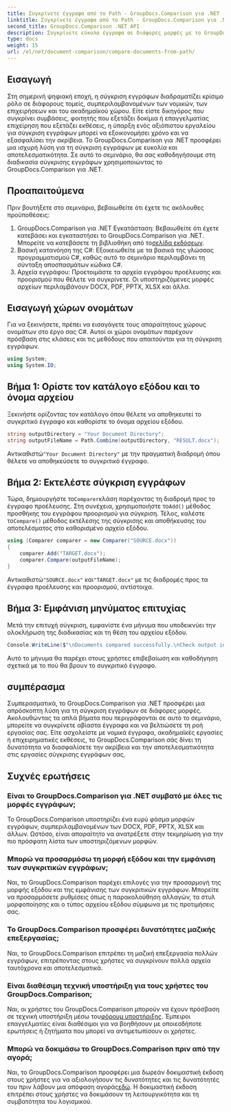 ```yaml
---
title: Συγκρίνετε έγγραφα από το Path - GroupDocs.Comparison για .NET
linktitle: Συγκρίνετε έγγραφα από το Path - GroupDocs.Comparison για .NET
second_title: GroupDocs.Comparison .NET API
description: Συγκρίνετε εύκολα έγγραφα σε διάφορες μορφές με το GroupDocs.Comparison για .NET. Εξοικονομήστε χρόνο και εξασφαλίστε ακρίβεια σε νομικές, ακαδημαϊκές και επιχειρηματικές εργασίες.
type: docs
weight: 15
url: /el/net/document-comparison/compare-documents-from-path/
---
```

## Εισαγωγή
Στη σημερινή ψηφιακή εποχή, η σύγκριση εγγράφων διαδραματίζει κρίσιμο ρόλο σε διάφορους τομείς, συμπεριλαμβανομένων των νομικών, των επιχειρήσεων και του ακαδημαϊκού χώρου. Είτε είστε δικηγόρος που συγκρίνει συμβάσεις, φοιτητής που εξετάζει δοκίμια ή επαγγελματίας επιχείρηση που εξετάζει εκθέσεις, η ύπαρξη ενός αξιόπιστου εργαλείου για σύγκριση εγγράφων μπορεί να εξοικονομήσει χρόνο και να εξασφαλίσει την ακρίβεια. Το GroupDocs.Comparison για .NET προσφέρει μια ισχυρή λύση για τη σύγκριση εγγράφων με ευκολία και αποτελεσματικότητα. Σε αυτό το σεμινάριο, θα σας καθοδηγήσουμε στη διαδικασία σύγκρισης εγγράφων χρησιμοποιώντας το GroupDocs.Comparison για .NET.
## Προαπαιτούμενα
Πριν βουτήξετε στο σεμινάριο, βεβαιωθείτε ότι έχετε τις ακόλουθες προϋποθέσεις:
1. GroupDocs.Comparison για .NET Εγκατάσταση: Βεβαιωθείτε ότι έχετε κατεβάσει και εγκαταστήσει το GroupDocs.Comparison για .NET. Μπορείτε να κατεβάσετε τη βιβλιοθήκη από το[σελίδα εκδόσεων](https://releases.groupdocs.com/comparison/net/).
2. Βασική κατανόηση της C#: Εξοικειωθείτε με τα βασικά της γλώσσας προγραμματισμού C#, καθώς αυτό το σεμινάριο περιλαμβάνει τη σύνταξη αποσπασμάτων κώδικα C#.
3. Αρχεία εγγράφου: Προετοιμάστε τα αρχεία εγγράφου προέλευσης και προορισμού που θέλετε να συγκρίνετε. Οι υποστηριζόμενες μορφές αρχείων περιλαμβάνουν DOCX, PDF, PPTX, XLSX και άλλα.

## Εισαγωγή χώρων ονομάτων
Για να ξεκινήσετε, πρέπει να εισαγάγετε τους απαραίτητους χώρους ονομάτων στο έργο σας C#. Αυτοί οι χώροι ονομάτων παρέχουν πρόσβαση στις κλάσεις και τις μεθόδους που απαιτούνται για τη σύγκριση εγγράφων.
```csharp
using System;
using System.IO;
```
## Βήμα 1: Ορίστε τον κατάλογο εξόδου και το όνομα αρχείου
Ξεκινήστε ορίζοντας τον κατάλογο όπου θέλετε να αποθηκευτεί το συγκριτικό έγγραφο και καθορίστε το όνομα αρχείου εξόδου.
```csharp
string outputDirectory = "Your Document Directory";
string outputFileName = Path.Combine(outputDirectory, "RESULT.docx");
```
 Αντικαθιστώ`"Your Document Directory"` με την πραγματική διαδρομή όπου θέλετε να αποθηκεύσετε το συγκριτικό έγγραφο.
## Βήμα 2: Εκτελέστε σύγκριση εγγράφων
 Τώρα, δημιουργήστε το`Comparer`κλάση παρέχοντας τη διαδρομή προς το έγγραφο προέλευσης. Στη συνέχεια, χρησιμοποιήστε το`Add()` μέθοδος προσθήκης του εγγράφου προορισμού για σύγκριση. Τέλος, καλέστε το`Compare()` μέθοδος εκτέλεσης της σύγκρισης και αποθήκευσης του αποτελέσματος στο καθορισμένο αρχείο εξόδου.
```csharp
using (Comparer comparer = new Comparer("SOURCE.docx"))
{
    comparer.Add("TARGET.docx");
    comparer.Compare(outputFileName);
}
```
 Αντικαθιστώ`"SOURCE.docx"` και`"TARGET.docx"` με τις διαδρομές προς τα έγγραφα προέλευσης και προορισμού, αντίστοιχα.
## Βήμα 3: Εμφάνιση μηνύματος επιτυχίας
Μετά την επιτυχή σύγκριση, εμφανίστε ένα μήνυμα που υποδεικνύει την ολοκλήρωση της διαδικασίας και τη θέση του αρχείου εξόδου.
```csharp
Console.WriteLine($"\nDocuments compared successfully.\nCheck output in {outputDirectory}.");
```
Αυτό το μήνυμα θα παρέχει στους χρήστες επιβεβαίωση και καθοδήγηση σχετικά με το πού θα βρουν το συγκριτικό έγγραφο.

## συμπέρασμα
Συμπερασματικά, το GroupDocs.Comparison για .NET προσφέρει μια απρόσκοπτη λύση για τη σύγκριση εγγράφων σε διάφορες μορφές. Ακολουθώντας τα απλά βήματα που περιγράφονται σε αυτό το σεμινάριο, μπορείτε να συγκρίνετε αβίαστα έγγραφα και να βελτιώσετε τη ροή εργασίας σας. Είτε ασχολείστε με νομικά έγγραφα, ακαδημαϊκές εργασίες ή επιχειρηματικές εκθέσεις, το GroupDocs.Comparison σάς δίνει τη δυνατότητα να διασφαλίσετε την ακρίβεια και την αποτελεσματικότητα στις εργασίες σύγκρισης εγγράφων σας.
## Συχνές ερωτήσεις
### Είναι το GroupDocs.Comparison για .NET συμβατό με όλες τις μορφές εγγράφων;
Το GroupDocs.Comparison υποστηρίζει ένα ευρύ φάσμα μορφών εγγράφων, συμπεριλαμβανομένων των DOCX, PDF, PPTX, XLSX και άλλων. Ωστόσο, είναι απαραίτητο να ανατρέξετε στην τεκμηρίωση για την πιο πρόσφατη λίστα των υποστηριζόμενων μορφών.
### Μπορώ να προσαρμόσω τη μορφή εξόδου και την εμφάνιση των συγκριτικών εγγράφων;
Ναι, το GroupDocs.Comparison παρέχει επιλογές για την προσαρμογή της μορφής εξόδου και της εμφάνισης των συγκριτικών εγγράφων. Μπορείτε να προσαρμόσετε ρυθμίσεις όπως η παρακολούθηση αλλαγών, τα στυλ μορφοποίησης και ο τύπος αρχείου εξόδου σύμφωνα με τις προτιμήσεις σας.
### Το GroupDocs.Comparison προσφέρει δυνατότητες μαζικής επεξεργασίας;
Ναι, το GroupDocs.Comparison επιτρέπει τη μαζική επεξεργασία πολλών εγγράφων, επιτρέποντας στους χρήστες να συγκρίνουν πολλά αρχεία ταυτόχρονα και αποτελεσματικά.
### Είναι διαθέσιμη τεχνική υποστήριξη για τους χρήστες του GroupDocs.Comparison;
 Ναι, οι χρήστες του GroupDocs.Comparison μπορούν να έχουν πρόσβαση σε τεχνική υποστήριξη μέσω του[φόρουμ υποστήριξης](https://forum.groupdocs.com/c/comparison/12). Έμπειροι επαγγελματίες είναι διαθέσιμοι για να βοηθήσουν με οποιεσδήποτε ερωτήσεις ή ζητήματα που μπορεί να αντιμετωπίσουν οι χρήστες.
### Μπορώ να δοκιμάσω το GroupDocs.Comparison πριν από την αγορά;
 Ναι, το GroupDocs.Comparison προσφέρει μια δωρεάν δοκιμαστική έκδοση στους χρήστες για να αξιολογήσουν τις δυνατότητες και τις δυνατότητές του πριν λάβουν μια απόφαση αγοράς[εδώ](https://releases.groupdocs.com/). Η δοκιμαστική έκδοση επιτρέπει στους χρήστες να δοκιμάσουν τη λειτουργικότητα και τη συμβατότητα του λογισμικού.